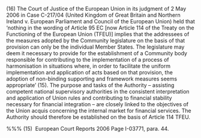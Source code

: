 (16) The Court of Justice of the European Union in its judgment of 2 May 2006 in Case C-217/04 (United Kingdom of Great Britain and Northern Ireland v. European Parliament and Council of the European Union) held that ‘nothing in the wording of Article 95 EC [now Article 114 of the Treaty on the Functioning of the European Union (TFEU)] implies that the addressees of the measures adopted by the Community legislature on the basis of that provision can only be the individual Member States. The legislature may deem it necessary to provide for the establishment of a Community body responsible for contributing to the implementation of a process of harmonisation in situations where, in order to facilitate the uniform implementation and application of acts based on that provision, the adoption of non-binding supporting and framework measures seems appropriate’ (15). The purpose and tasks of the Authority – assisting competent national supervisory authorities in the consistent interpretation and application of Union rules and contributing to financial stability necessary for financial integration – are closely linked to the objectives of the Union acquis concerning the internal market for financial services. The Authority should therefore be established on the basis of Article 114 TFEU.

%%% (15)  European Court Reports 2006 Page I-03771, para. 44.